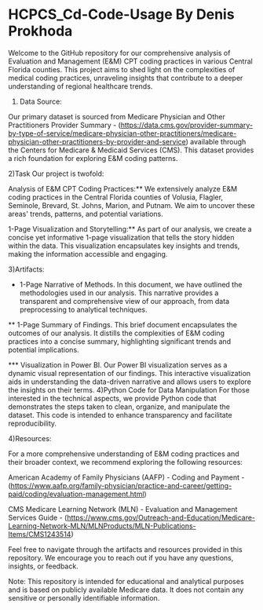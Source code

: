# HCPCS_Cd-Code-Usage By Denis Prokhoda

  Welcome to the GitHub repository for our comprehensive analysis of Evaluation and Management (E&M) CPT coding practices in various Central Florida counties. This project aims to shed light on the complexities of medical coding practices, unraveling insights that contribute to a deeper understanding of regional healthcare trends.

1) Data Source:

Our primary dataset is sourced from Medicare Physician and Other Practitioners Provider Summary - (https://data.cms.gov/provider-summary-by-type-of-service/medicare-physician-other-practitioners/medicare-physician-other-practitioners-by-provider-and-service) available through the Centers for Medicare & Medicaid Services (CMS). This dataset provides a rich foundation for exploring E&M coding patterns.

2)Task Our project is twofold:

Analysis of E&M CPT Coding Practices:** We extensively analyze E&M coding practices in the Central Florida counties of Volusia, Flagler, Seminole, Brevard, St. Johns, Marion, and Putnam. We aim to uncover these areas' trends, patterns, and potential variations.

1-Page Visualization and Storytelling:** As part of our analysis, we create a concise yet informative 1-page visualization that tells the story hidden within the data. This visualization encapsulates key insights and trends, making the information accessible and engaging.

3)Artifacts:

* 1-Page Narrative of Methods. In this document, we have outlined the methodologies used in our analysis. This narrative provides a transparent and comprehensive view of our approach, from data preprocessing to analytical techniques.

** 1-Page Summary of Findings. This brief document encapsulates the outcomes of our analysis. It distills the complexities of E&M coding practices into a concise summary, highlighting significant trends and potential implications.

*** Visualization in Power BI. Our Power BI visualization serves as a dynamic visual representation of our findings. This interactive visualization aids in understanding the data-driven narrative and allows users to explore the insights on their terms. 4)Python Code for Data Manipulation For those interested in the technical aspects, we provide Python code that demonstrates the steps taken to clean, organize, and manipulate the dataset. This code is intended to enhance transparency and facilitate reproducibility.

4)Resources:

For a more comprehensive understanding of E&M coding practices and their broader context, we recommend exploring the following resources:

American Academy of Family Physicians (AAFP) - Coding and Payment - (https://www.aafp.org/family-physician/practice-and-career/getting-paid/coding/evaluation-management.html)

CMS Medicare Learning Network (MLN) - Evaluation and Management Services Guide - (https://www.cms.gov/Outreach-and-Education/Medicare-Learning-Network-MLN/MLNProducts/MLN-Publications-Items/CMS1243514)

Feel free to navigate through the artifacts and resources provided in this repository. We encourage you to reach out if you have any questions, insights, or feedback.

Note: This repository is intended for educational and analytical purposes and is based on publicly available Medicare data. It does not contain any sensitive or personally identifiable information.

